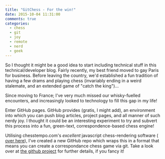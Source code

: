 ```yaml
---
title: "GitChess - For the win!"
date: 2015-10-04 11:31:00
comments: true
categories:
  - chess
  - git
  - joy
  - remote
  - nerd
  - geek
---
```

So I thought it might be a good idea to start including technical stuff in this technical/developer blog.  Fairly recently,
my best friend moved to gay Paris for business.  Before leaving the country, we'd established a fun tradition of having a few
drams and playing chess (invariably ending in a weird stalemate, and an extended game of "catch the king")...

Since moving to France; I've very much missed our whisky-fuelled encounters, and increasingly looked to technology to fill this
gap in my life!

Enter GitHub pages.  GitHub provides (gratis, I might add), an environment into which you can push blog articles, project pages,
and all manner of such nerdy joy.  I thought it could be an interesting experiment to try and subvert this process into a fun,
green-text, correspondence-based chess engine!

Utilising chesstempo.com's *excellent* javascript chess-rendering software (<a href="http://chesstempo.com/pgn-viewer.html"> over here</a>),
I've created a new GitHub repo which wraps this in a format that means you can create a correspondance chess game via git.  Take
a look over at <a href="https://github.com/thesheps/chess">the github project</a> for further details, if you fancy it!

